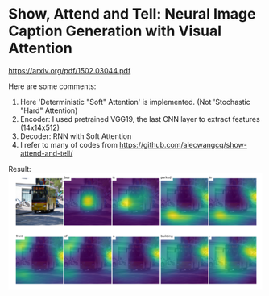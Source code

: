 # Show, Attend and Tell: Neural Image Caption Generation with Visual Attention
https://arxiv.org/pdf/1502.03044.pdf


Here are some comments:
1. Here 'Deterministic "Soft" Attention' is implemented. (Not 'Stochastic "Hard" Attention)
2. Encoder: I used pretrained VGG19, the last CNN layer to extract features (14x14x512)
3. Decoder: RNN with Soft Attention
4. I refer to many of codes from https://github.com/alecwangcq/show-attend-and-tell/

Result:
![alt text](https://github.com/pseulki/Deep-Learning-Paper/blob/master/Show_Attend_Tell/data/example_bus.png)
